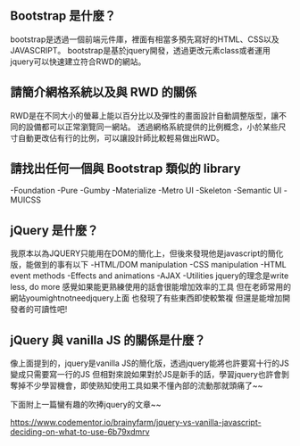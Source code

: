 ## Bootstrap 是什麼？
 bootstrap是透過一個前端元件庫，裡面有相當多預先寫好的HTML、CSS以及JAVASCRIPT。
 bootstrap是基於jquery開發，透過更改元素class或者運用jquery可以快速建立符合RWD的網站。


## 請簡介網格系統以及與 RWD 的關係
 RWD是在不同大小的螢幕上能以百分比以及彈性的畫面設計自動調整版型，讓不同的設備都可以正常瀏覽同一網站。
 透過網格系統提供的比例概念，小於某些尺寸自動更改佔有行的比例，可以讓設計師比較輕易做出RWD。


## 請找出任何一個與 Bootstrap 類似的 library
 -Foundation
 -Pure
 -Gumby
 -Materialize
 -Metro UI
 -Skeleton
 -Semantic UI
 -MUICSS

## jQuery 是什麼？
 我原本以為JQUERY只能用在DOM的簡化上，但後來發現他是javascript的簡化版，能做到的事有以下
 -HTML/DOM manipulation
 -CSS manipulation
 -HTML event methods
 -Effects and animations
 -AJAX
 -Utilities
 jquery的理念是write less, do more
 感覺如果能更熟練使用的話會很能增加效率的工具
 但在老師常用的網站youmightnotneedjquery上面
 也發現了有些東西即使較繁複
 但還是能增加開發者的可讀性吧!

## jQuery 與 vanilla JS 的關係是什麼？

 像上面提到的，jquery是vanilla JS的簡化版，透過jquery能將也許要寫十行的JS變成只需要寫一行的JS
 但相對來說如果對於JS是新手的話，學習jquery也許會剝奪掉不少學習機會，即使熟知使用工具如果不懂內部的流動那就頭痛了~~
 
 下面附上一篇蠻有趣的吹捧jquery的文章~~

 https://www.codementor.io/brainyfarm/jquery-vs-vanilla-javascript-deciding-on-what-to-use-6b79xdmrv
